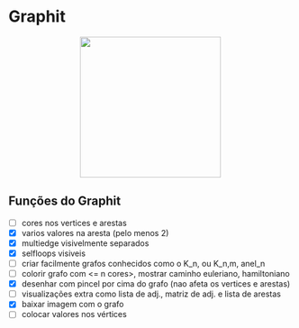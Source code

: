 

<h1>
  Graphit
</h1>

<center>
  <img src="https://github.com/user-attachments/assets/cd44215e-d586-46c7-ba12-0cc006dfc6d4" height="250"/>
</center>

## Funções do Graphit

- [ ] cores nos vertices e arestas
- [x] varios valores na aresta (pelo menos 2)
- [x] multiedge visivelmente separados
- [x] selfloops visiveis
- [ ] criar facilmente grafos conhecidos como o K_n, ou K_n,m, anel_n
- [ ] colorir grafo com <= n cores>, mostrar caminho euleriano, hamiltoniano
- [x] desenhar com pincel por cima do grafo (nao afeta os vertices e arestas)
- [ ] visualizações extra como lista de adj., matriz de adj. e lista de arestas
- [x] baixar imagem com o grafo
- [ ] colocar valores nos vértices
